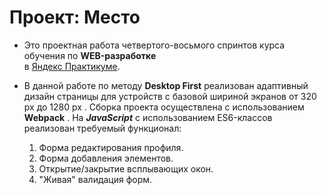 # Проект: Место

<!-- * Страница опубликована на [GitHub Pages](https://eugenecod.github.io/mesto/) -->
  
* Это проектная работа четвертого-восьмого спринтов курса обучения по __WEB-разработке__  
в [Яндекс Практикуме](https://practicum.yandex.ru/).
  
* В данной работе по методу __Desktop First__ реализован адаптивный дизайн страницы для устройств c базовой шириной экранов от 320 px до 1280 px . Сборка проекта осуществлена с использованием __Webpack__ . На __*JavaScript*__ с использованием ES6-классов реализован требуемый функционал: 
  1. Форма редактирования профиля.
  2. Форма добавления элементов.
  3. Открытие/закрытие всплывающих окон.
  4. "Живая" валидация форм.
